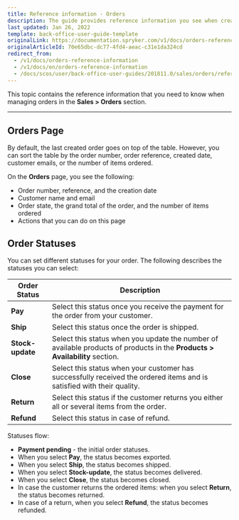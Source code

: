 ```yaml
---
title: Reference information - Orders
description: The guide provides reference information you see when creating, updating and viewing order details in the Back Office.
last_updated: Jan 26, 2022
template: back-office-user-guide-template
originalLink: https://documentation.spryker.com/v1/docs/orders-reference-information
originalArticleId: 70e65dbc-dc77-4fd4-aeac-c31e1da324cd
redirect_from:
  - /v1/docs/orders-reference-information
  - /v1/docs/en/orders-reference-information
  - /docs/scos/user/back-office-user-guides/201811.0/sales/orders/references/orders-reference-information.html
---
```


This topic contains the reference information that you need to know when managing orders in the **Sales > Orders** section.
***

## Orders Page
By default, the last created order goes on top of the table. However, you can sort the table by the order number, order reference, created date, customer emails, or the number of items ordered.

On the **Orders** page, you see the following:
* Order number, reference, and the creation date
* Customer name and email
* Order state, the grand total of the order, and the number of items ordered
* Actions that you can do on this page

## Order Statuses
You can set different statuses for your order. The following describes the statuses you can select:

| Order Status| Description |
| --- | --- |
| **Pay** | Select this status once you receive the payment for the order from your customer. |
| **Ship** | Select this status once the order is shipped.|
| **Stock-update** | Select this status when you update the number of available products of products in the **Products > Availability** section. |
|  **Close**| Select this status when your customer has successfully received the ordered items and is satisfied with their quality.|
| **Return** | Select this status if the customer returns you either all or several items from the order.  |
|**Refund**|Select this status in case of refund.|

Statuses flow:
* **Payment pending** - the initial order statuses.
* When you select **Pay**, the status becomes exported.
* When you select **Ship**, the status becomes shipped.
* When you select **Stock-update**, the status becomes delivered.
* When you select **Close**, the status becomes closed.
* In case the customer returns the ordered items: when you select **Return**, the status becomes returned.
* In case of a return, when you select **Refund**, the status becomes refunded.

